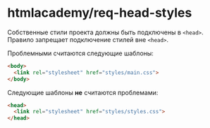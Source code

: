 # htmlacademy/req-head-styles

Собственные стили проекта должны быть подключены в `<head>`.
Правило запрещает подключение стилей вне `<head>`.

Проблемными считаются следующие шаблоны:
```html
<body>
  <link rel="stylesheet" href="styles/main.css">
</body>
```

Следующие шаблоны **не** считаются проблемами:
```html
<head>
  <link rel="stylesheet" href="styles/styles.css">
</head>
```
